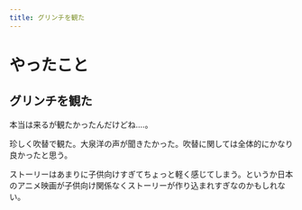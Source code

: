 ```yaml
---
title: グリンチを観た
---
```


# やったこと

## グリンチを観た

本当は来るが観たかったんだけどね‥‥。

珍しく吹替で観た。大泉洋の声が聞きたかった。吹替に関しては全体的にかなり良かったと思う。

ストーリーはあまりに子供向けすぎてちょっと軽く感じてしまう。というか日本のアニメ映画が子供向け関係なくストーリーが作り込まれすぎなのかもしれない。
